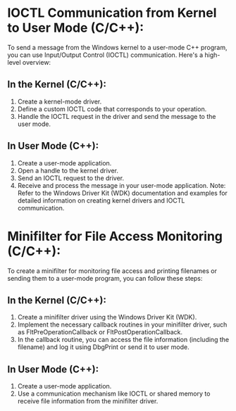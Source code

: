 # IOCTL Communication from Kernel to User Mode (C/C++):
To send a message from the Windows kernel to a user-mode C++ program, you can use Input/Output Control (IOCTL) communication. Here's a high-level overview:

## In the Kernel (C/C++):
1. Create a kernel-mode driver.
2. Define a custom IOCTL code that corresponds to your operation.
3. Handle the IOCTL request in the driver and send the message to the user mode.

## In User Mode (C++):
1. Create a user-mode application.
2. Open a handle to the kernel driver.
3. Send an IOCTL request to the driver.
4. Receive and process the message in your user-mode application.
Note: Refer to the Windows Driver Kit (WDK) documentation and examples for detailed information on creating kernel drivers and IOCTL communication.

# Minifilter for File Access Monitoring (C/C++):
To create a minifilter for monitoring file access and printing filenames or sending them to a user-mode program, you can follow these steps:

## In the Kernel (C/C++):
1. Create a minifilter driver using the Windows Driver Kit (WDK).
2. Implement the necessary callback routines in your minifilter driver, such as FltPreOperationCallback or FltPostOperationCallback.
3. In the callback routine, you can access the file information (including the filename) and log it using DbgPrint or send it to user mode.

## In User Mode (C++):
1. Create a user-mode application.
2. Use a communication mechanism like IOCTL or shared memory to receive file information from the minifilter driver.

